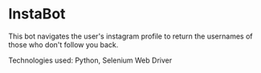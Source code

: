 # InstaBot

This bot navigates the user's instagram profile to return the usernames of those who don't follow you back.

Technologies used: Python, Selenium Web Driver
